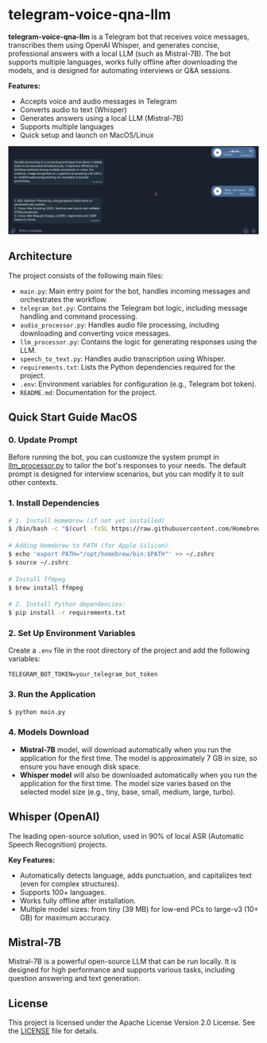 # telegram-voice-qna-llm

**telegram-voice-qna-llm** is a Telegram bot that receives voice messages, transcribes them using OpenAI Whisper, and generates concise, professional answers with a local LLM (such as Mistral-7B). The bot supports multiple languages, works fully offline after downloading the models, and is designed for automating interviews or Q&A sessions.

**Features:**
- Accepts voice and audio messages in Telegram
- Converts audio to text (Whisper)
- Generates answers using a local LLM (Mistral-7B)
- Supports multiple languages
- Quick setup and launch on MacOS/Linux

![telegram-voice-qna-llm](/docs/preview.jpg)

## Architecture

The project consists of the following main files:
- `main.py`: Main entry point for the bot, handles incoming messages and orchestrates the workflow.
- `telegram_bot.py`: Contains the Telegram bot logic, including message handling and command processing.
- `audio_processor.py`: Handles audio file processing, including downloading and converting voice messages.
- `llm_processor.py`: Contains the logic for generating responses using the LLM.
- `speech_to_text.py`: Handles audio transcription using Whisper.
- `requirements.txt`: Lists the Python dependencies required for the project.
- `.env`: Environment variables for configuration (e.g., Telegram bot token).
- `README.md`: Documentation for the project.

## Quick Start Guide MacOS

### 0. Update Prompt

Before running the bot, you can customize the system prompt in [llm_processor.py](/llm_processor.py:40) to tailor the bot's responses to your needs. The default prompt is designed for interview scenarios, but you can modify it to suit other contexts.

### 1. Install Dependencies

```bash
# 1. Install Homebrew (if not yet installed)
$ /bin/bash -c "$(curl -fsSL https://raw.githubusercontent.com/Homebrew/install/HEAD/install.sh)"

# Adding Homebrew to PATH (for Apple Silicon)
$ echo 'export PATH="/opt/homebrew/bin:$PATH"' >> ~/.zshrc
$ source ~/.zshrc

# Install ffmpeg
$ brew install ffmpeg

# 2. Install Python dependencies:
$ pip install -r requirements.txt
```

### 2. Set Up Environment Variables

Create a `.env` file in the root directory of the project and add the following variables:

```plaintext
TELEGRAM_BOT_TOKEN=your_telegram_bot_token
```

### 3. Run the Application

```bash
$ python main.py
```

### 4. Models Download

- **Mistral-7B** model, will download automatically when you run the application for the first time. The model is approximately 7 GB in size, so ensure you have enough disk space.
- **Whisper model** will also be downloaded automatically when you run the application for the first time. The model size varies based on the selected model size (e.g., tiny, base, small, medium, large, turbo).

## Whisper (OpenAI)

The leading open-source solution, used in 90% of local ASR (Automatic Speech Recognition) projects.

**Key Features:**
- Automatically detects language, adds punctuation, and capitalizes text (even for complex structures).
- Supports 100+ languages.
- Works fully offline after installation.
- Multiple model sizes: from tiny (39 MB) for low-end PCs to large-v3 (10+ GB) for maximum accuracy.

## Mistral-7B

Mistral-7B is a powerful open-source LLM that can be run locally. It is designed for high performance and supports various tasks, including question answering and text generation.

## License

This project is licensed under the Apache License Version 2.0 License. See the [LICENSE](LICENSE) file for details.
